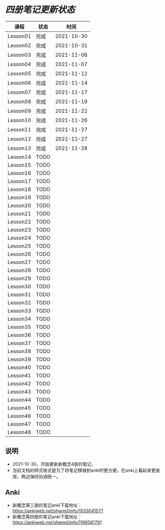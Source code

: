 # *四册笔记更新状态*

| 课程 | 状态 | 时间|
| ---- | ---- | ---- |
| Lesson01 | 完成 | 2021-10-30 |
| Lesson02 | 完成 | 2021-10-31 |
| Lesson03 | 完成 | 2021-11-06 |
| Lesson04 | 完成 | 2021-11-07 |
| Lesson05 | 完成 | 2021-11-12 |
| Lesson06 | 完成 | 2021-11-14 |
| Lesson07 | 完成 | 2021-11-17 |
| Lesson08 | 完成 | 2021-11-19 |
| Lesson09 | 完成 | 2021-11-22 |
| Lesson10 | 完成 | 2021-11-26 |
| Lesson11 | 完成 | 2021-11-27 |
| Lesson12 | 完成 | 2021-11-27 |
| Lesson13 | 完成 | 2021-11-28 |
| Lesson14 | TODO |  |
| Lesson15 | TODO |  |
| Lesson16 | TODO |  |
| Lesson17 | TODO |  |
| Lesson18 | TODO |  |
| Lesson19 | TODO |  |
| Lesson20 | TODO |  |
| Lesson21 | TODO |  |
| Lesson22 | TODO |  |
| Lesson23 | TODO |  |
| Lesson24 | TODO |  |
| Lesson25 | TODO |  |
| Lesson26 | TODO |  |
| Lesson27 | TODO |  |
| Lesson28 | TODO |  |
| Lesson29 | TODO |  |
| Lesson30 | TODO |  |
| Lesson31 | TODO |  |
| Lesson32 | TODO |  |
| Lesson33 | TODO |  |
| Lesson34 | TODO |  |
| Lesson35 | TODO |  |
| Lesson36 | TODO |  |
| Lesson37 | TODO |  |
| Lesson38 | TODO |  |
| Lesson39 | TODO |  |
| Lesson40 | TODO |  |
| Lesson41 | TODO |  |
| Lesson42 | TODO |  |
| Lesson43 | TODO |  |
| Lesson44 | TODO |  |
| Lesson45 | TODO |  |
| Lesson46 | TODO |  |
| Lesson47 | TODO |  |
| Lesson48 | TODO |  |

## 说明

* 2021-10-30，开始更新新概念4册的笔记，
* 当前文档的样式格式是为了将笔记移植到anki时更方便，在anki上看起来更直观，两边保持协调统一。

## Anki
* 新概念第三册的笔记anki下载地址：https://ankiweb.net/shared/info/1533041577
* 新概念第四册的笔记anki下载地址：https://ankiweb.net/shared/info/1169581791
